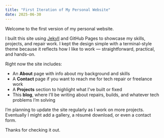 ```yaml
---
title: "First Iteration of My Personal Website"
date: 2025-06-30
---
```


Welcome to the first version of my personal website.

I built this site using [Jekyll](https://jekyllrb.com/) and GitHub Pages to showcase my skills, projects, and repair work. I kept the design simple with a terminal-style theme because it reflects how I like to work — straightforward, practical, and hands-on.

Right now the site includes:
- An **About** page with info about my background and skills
- A **Contact** page if you want to reach me for tech repair or freelance work
- A **Projects** section to highlight what I've built or fixed
- This **blog**, where I’ll be writing about repairs, builds, and whatever tech problems I’m solving

I’m planning to update the site regularly as I work on more projects. Eventually I might add a gallery, a résumé download, or even a contact form.

Thanks for checking it out.
